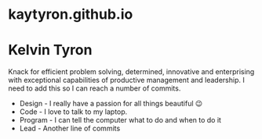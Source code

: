 # kaytyron.github.io

# Kelvin Tyron

Knack for efficient problem solving, determined, innovative and enterprising with
exceptional capabilities of productive management and leadership.
I need to add this so I can reach a number of commits.

* Design - I really have a passion for all things beautiful :wink:
* Code - I love to talk to my laptop.
* Program - I can tell the computer what to do and when to do it
* Lead - Another line of commits

